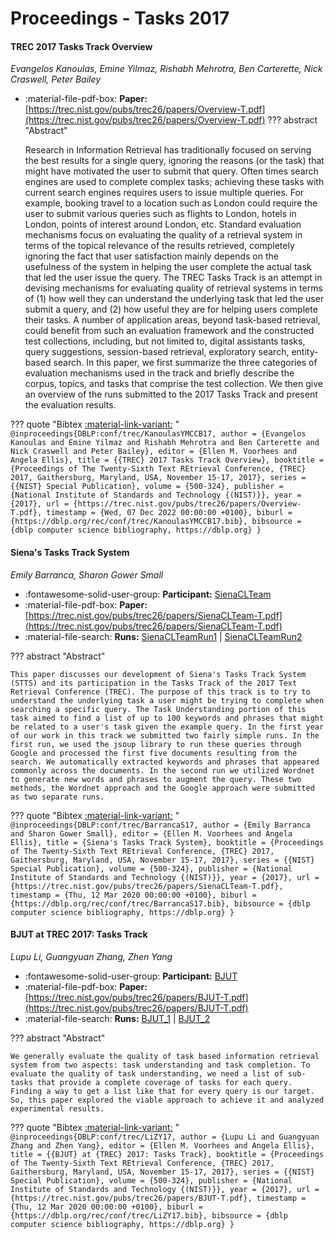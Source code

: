 # Proceedings - Tasks 2017 

#### TREC 2017 Tasks Track Overview

_Evangelos Kanoulas, Emine Yilmaz, Rishabh Mehrotra, Ben Carterette, Nick Craswell, Peter Bailey_

- :material-file-pdf-box: **Paper:** [https://trec.nist.gov/pubs/trec26/papers/Overview-T.pdf](https://trec.nist.gov/pubs/trec26/papers/Overview-T.pdf)
??? abstract "Abstract"
	
	Research in Information Retrieval has traditionally focused on serving the best results for a single query, ignoring the reasons (or the task) that might have motivated the user to submit that query. Often times search engines are used to complete complex tasks; achieving these tasks with current search engines requires users to issue multiple queries. For example, booking travel to a location such as London could require the user to submit various queries such as flights to London, hotels in London, points of interest around London, etc. Standard evaluation mechanisms focus on evaluating the quality of a retrieval system in terms of the topical relevance of the results retrieved, completely ignoring the fact that user satisfaction mainly depends on the usefulness of the system in helping the user complete the actual task that led the user issue the query. The TREC Tasks Track is an attempt in devising mechanisms for evaluating quality of retrieval systems in terms of (1) how well they can understand the underlying task that led the user submit a query, and (2) how useful they are for helping users complete their tasks. A number of application areas, beyond task-based retrieval, could benefit from such an evaluation framework and the constructed test collections, including, but not limited to, digital assistants tasks, query suggestions, session-based retrieval, exploratory search, entity-based search. In this paper, we first summarize the three categories of evaluation mechanisms used in the track and briefly describe the corpus, topics, and tasks that comprise the test collection. We then give an overview of the runs submitted to the 2017 Tasks Track and present the evaluation results.
	

??? quote "Bibtex [:material-link-variant:](https://dblp.org/rec/conf/trec/KanoulasYMCCB17.bib) "
	```
	@inproceedings{DBLP:conf/trec/KanoulasYMCCB17,
		author = {Evangelos Kanoulas and Emine Yilmaz and Rishabh Mehrotra and Ben Carterette and Nick Craswell and Peter Bailey},
		editor = {Ellen M. Voorhees and Angela Ellis},
		title = {{TREC} 2017 Tasks Track Overview},
		booktitle = {Proceedings of The Twenty-Sixth Text REtrieval Conference, {TREC} 2017, Gaithersburg, Maryland, USA, November 15-17, 2017},
		series = {{NIST} Special Publication},
		volume = {500-324},
		publisher = {National Institute of Standards and Technology {(NIST)}},
		year = {2017},
		url = {https://trec.nist.gov/pubs/trec26/papers/Overview-T.pdf},
		timestamp = {Wed, 07 Dec 2022 00:00:00 +0100},
		biburl = {https://dblp.org/rec/conf/trec/KanoulasYMCCB17.bib},
		bibsource = {dblp computer science bibliography, https://dblp.org}
	}
	```

#### Siena's Tasks Track System

_Emily Barranca, Sharon Gower Small_

- :fontawesome-solid-user-group: **Participant:** [SienaCLTeam](./participants.md#sienaclteam)
- :material-file-pdf-box: **Paper:** [https://trec.nist.gov/pubs/trec26/papers/SienaCLTeam-T.pdf](https://trec.nist.gov/pubs/trec26/papers/SienaCLTeam-T.pdf)
- :material-file-search: **Runs:** [SienaCLTeamRun1](./runs.md#sienaclteamrun1) | [SienaCLTeamRun2](./runs.md#sienaclteamrun2)

??? abstract "Abstract"
	
	This paper discusses our development of Siena's Tasks Track System (STTS) and its participation in the Tasks Track of the 2017 Text Retrieval Conference (TREC). The purpose of this track is to try to understand the underlying task a user might be trying to complete when searching a specific query. The Task Understanding portion of this task aimed to find a list of up to 100 keywords and phrases that might be related to a user's task given the example query. In the first year of our work in this track we submitted two fairly simple runs. In the first run, we used the jsoup library to run these queries through Google and processed the first five documents resulting from the search. We automatically extracted keywords and phrases that appeared commonly across the documents. In the second run we utilized Wordnet to generate new words and phrases to augment the query. These two methods, the Wordnet approach and the Google approach were submitted as two separate runs.
	

??? quote "Bibtex [:material-link-variant:](https://dblp.org/rec/conf/trec/BarrancaS17.bib) "
	```
	@inproceedings{DBLP:conf/trec/BarrancaS17,
		author = {Emily Barranca and Sharon Gower Small},
		editor = {Ellen M. Voorhees and Angela Ellis},
		title = {Siena's Tasks Track System},
		booktitle = {Proceedings of The Twenty-Sixth Text REtrieval Conference, {TREC} 2017, Gaithersburg, Maryland, USA, November 15-17, 2017},
		series = {{NIST} Special Publication},
		volume = {500-324},
		publisher = {National Institute of Standards and Technology {(NIST)}},
		year = {2017},
		url = {https://trec.nist.gov/pubs/trec26/papers/SienaCLTeam-T.pdf},
		timestamp = {Thu, 12 Mar 2020 00:00:00 +0100},
		biburl = {https://dblp.org/rec/conf/trec/BarrancaS17.bib},
		bibsource = {dblp computer science bibliography, https://dblp.org}
	}
	```

#### BJUT at TREC 2017: Tasks Track

_Lupu Li, Guangyuan Zhang, Zhen Yang_

- :fontawesome-solid-user-group: **Participant:** [BJUT](./participants.md#bjut)
- :material-file-pdf-box: **Paper:** [https://trec.nist.gov/pubs/trec26/papers/BJUT-T.pdf](https://trec.nist.gov/pubs/trec26/papers/BJUT-T.pdf)
- :material-file-search: **Runs:** [BJUT_1](./runs.md#bjut_1) | [BJUT_2](./runs.md#bjut_2)

??? abstract "Abstract"
	
	We generally evaluate the quality of task based information retrieval system from two aspects: task understanding and task completion. To evaluate the quality of task understanding, we need a list of sub-tasks that provide a complete coverage of tasks for each query. Finding a way to get a list like that for every query is our target. So, this paper explored the viable approach to achieve it and analyzed experimental results.
	

??? quote "Bibtex [:material-link-variant:](https://dblp.org/rec/conf/trec/LiZY17.bib) "
	```
	@inproceedings{DBLP:conf/trec/LiZY17,
		author = {Lupu Li and Guangyuan Zhang and Zhen Yang},
		editor = {Ellen M. Voorhees and Angela Ellis},
		title = {{BJUT} at {TREC} 2017: Tasks Track},
		booktitle = {Proceedings of The Twenty-Sixth Text REtrieval Conference, {TREC} 2017, Gaithersburg, Maryland, USA, November 15-17, 2017},
		series = {{NIST} Special Publication},
		volume = {500-324},
		publisher = {National Institute of Standards and Technology {(NIST)}},
		year = {2017},
		url = {https://trec.nist.gov/pubs/trec26/papers/BJUT-T.pdf},
		timestamp = {Thu, 12 Mar 2020 00:00:00 +0100},
		biburl = {https://dblp.org/rec/conf/trec/LiZY17.bib},
		bibsource = {dblp computer science bibliography, https://dblp.org}
	}
	```

